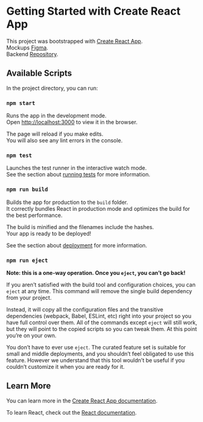 # Getting Started with Create React App

This project was bootstrapped with [Create React App](https://github.com/facebook/create-react-app).
<br/>
Mockups [Figma](https://www.youtube.com/redirect?event=video_description&redir_token=QUFFLUhqa2tBdExCRXAwNGFsQTdWaDF2ZXZtcWkwVVBwZ3xBQ3Jtc0ttdU4teE9MNnhRRFhhdHZjb2huaHJjWnpPWmJ6UG5kN3dmeGJmbkhldU4zVTU5dDYtTi1ueXJxSlJ0LWdPcjhkb3BoTmhEQlluYm1MU0JYdWpFNnBzYnJSVzNFbnJvNE9kdld6aktLQWM1dUJxblBXWQ&q=https%3A%2F%2Fwww.figma.com%2Ffile%2FyurQlM9Xp48X6SDDDKqJ7t%2FE-Commerce-Dashboard-%28Community%29%3Fnode-id%3D0%253A1%26t%3DLKjFuIi5ra3DbWQG-0&v=gVM_A5IkQ6A).
<br/>
Backend [Repository](https://github.com/dadi2015/lesson_nestjs).

## Available Scripts

In the project directory, you can run:

### `npm start`

Runs the app in the development mode.\
Open [http://localhost:3000](http://localhost:3000) to view it in the browser.

The page will reload if you make edits.\
You will also see any lint errors in the console.

### `npm test`

Launches the test runner in the interactive watch mode.\
See the section about [running tests](https://facebook.github.io/create-react-app/docs/running-tests) for more information.

### `npm run build`

Builds the app for production to the `build` folder.\
It correctly bundles React in production mode and optimizes the build for the best performance.

The build is minified and the filenames include the hashes.\
Your app is ready to be deployed!

See the section about [deployment](https://facebook.github.io/create-react-app/docs/deployment) for more information.

### `npm run eject`

**Note: this is a one-way operation. Once you `eject`, you can’t go back!**

If you aren’t satisfied with the build tool and configuration choices, you can `eject` at any time. This command will remove the single build dependency from your project.

Instead, it will copy all the configuration files and the transitive dependencies (webpack, Babel, ESLint, etc) right into your project so you have full control over them. All of the commands except `eject` will still work, but they will point to the copied scripts so you can tweak them. At this point you’re on your own.

You don’t have to ever use `eject`. The curated feature set is suitable for small and middle deployments, and you shouldn’t feel obligated to use this feature. However we understand that this tool wouldn’t be useful if you couldn’t customize it when you are ready for it.

## Learn More

You can learn more in the [Create React App documentation](https://facebook.github.io/create-react-app/docs/getting-started).

To learn React, check out the [React documentation](https://reactjs.org/).
